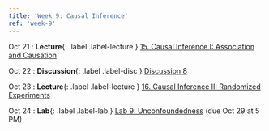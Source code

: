 ```yaml
---
title: 'Week 9: Causal Inference'
ref: 'week-9'
---
```


Oct 21
: **Lecture**{: .label .label-lecture } [15. Causal Inference I: Association and Causation](lecture/lec15)

Oct 22
: **Discussion**{: .label .label-disc } [Discussion 8]()

Oct 23
: **Lecture**{: .label .label-lecture } [16. Causal Inference II: Randomized Experiments](lecture/lec16)

Oct 24
: **Lab**{: .label .label-lab } [Lab 9: Unconfoundedness](https://data102.datahub.berkeley.edu/) (due Oct 29 at 5 PM)